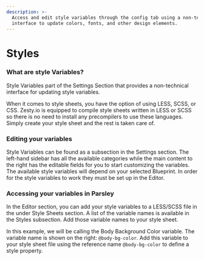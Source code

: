 ```yaml
---
description: >-
  Access and edit style variables through the config tab using a non-technical
  interface to update colors, fonts, and other design elements.
---
```


# Styles

### What are style Variables?

Style Variables part of the Settings Section that provides a non-technical interface for updating style variables.

When it comes to style sheets, you have the option of using LESS, SCSS, or CSS. Zesty.io is equipped to compile style sheets written in LESS or SCSS so there is no need to install any precompilers to use these languages. Simply create your style sheet and the rest is taken care of.

### Editing your variables

Style Variables can be found as a subsection in the Settings section. The left-hand sidebar has all the available categories while the main content to the right has the editable fields for you to start customizing the variables. The available style variables will depend on your selected Blueprint. In order for the style variables to work they must be set up in the Editor.

### Accessing your variables in Parsley

In the Editor section, you can add your style variables to a LESS/SCSS file in the under Style Sheets section. A list of the variable names is available in the Styles subsection. Add those variable names to your style sheet.

In this example, we will be calling the Body Background Color variable. The variable name is shown on the right: `@body-bg-color`. Add this variable to your style sheet file using the reference name `@body-bg-color` to define a style property.

